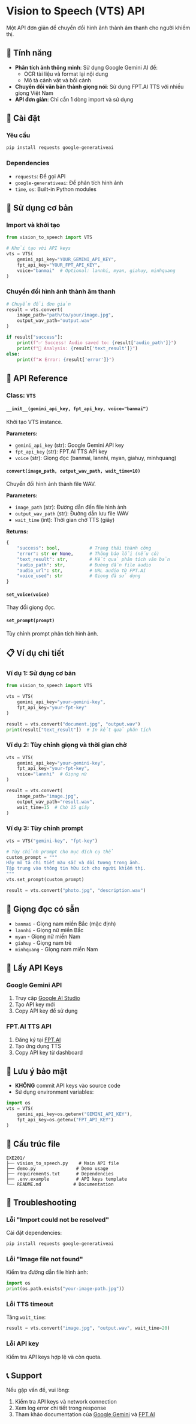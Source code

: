 # Vision to Speech (VTS) API

Một API đơn giản để chuyển đổi hình ảnh thành âm thanh cho người khiếm thị.

## 🎯 Tính năng

- **Phân tích ảnh thông minh**: Sử dụng Google Gemini AI để:
  - OCR tài liệu và format lại nội dung
  - Mô tả cảnh vật và bối cảnh
- **Chuyển đổi văn bản thành giọng nói**: Sử dụng FPT.AI TTS với nhiều giọng Việt Nam
- **API đơn giản**: Chỉ cần 1 dòng import và sử dụng

## 🚀 Cài đặt

### Yêu cầu
```bash
pip install requests google-generativeai
```

### Dependencies
- `requests`: Để gọi API
- `google-generativeai`: Để phân tích hình ảnh
- `time`, `os`: Built-in Python modules

## 📖 Sử dụng cơ bản

### Import và khởi tạo
```python
from vision_to_speech import VTS

# Khởi tạo với API keys
vts = VTS(
    gemini_api_key="YOUR_GEMINI_API_KEY",
    fpt_api_key="YOUR_FPT_API_KEY", 
    voice="banmai"  # Optional: lannhi, myan, giahuy, minhquang
)
```

### Chuyển đổi hình ảnh thành âm thanh
```python
# Chuyển đổi đơn giản
result = vts.convert(
    image_path="path/to/your/image.jpg",
    output_wav_path="output.wav"
)

if result["success"]:
    print(f"✅ Success! Audio saved to: {result['audio_path']}")
    print(f"📄 Analysis: {result['text_result']}")
else:
    print(f"❌ Error: {result['error']}")
```

## 🔧 API Reference

### Class: `VTS`

#### `__init__(gemini_api_key, fpt_api_key, voice="banmai")`
Khởi tạo VTS instance.

**Parameters:**
- `gemini_api_key` (str): Google Gemini API key
- `fpt_api_key` (str): FPT.AI TTS API key  
- `voice` (str): Giọng đọc (banmai, lannhi, myan, giahuy, minhquang)

#### `convert(image_path, output_wav_path, wait_time=10)`
Chuyển đổi hình ảnh thành file WAV.

**Parameters:**
- `image_path` (str): Đường dẫn đến file hình ảnh
- `output_wav_path` (str): Đường dẫn lưu file WAV
- `wait_time` (int): Thời gian chờ TTS (giây)

**Returns:**
```python
{
    "success": bool,           # Trạng thái thành công
    "error": str or None,      # Thông báo lỗi (nếu có)
    "text_result": str,        # Kết quả phân tích văn bản
    "audio_path": str,         # Đường dẫn file audio
    "audio_url": str,          # URL audio từ FPT.AI
    "voice_used": str          # Giọng đã sử dụng
}
```

#### `set_voice(voice)`
Thay đổi giọng đọc.

#### `set_prompt(prompt)`
Tùy chỉnh prompt phân tích hình ảnh.

## 📋 Ví dụ chi tiết

### Ví dụ 1: Sử dụng cơ bản
```python
from vision_to_speech import VTS

vts = VTS(
    gemini_api_key="your-gemini-key",
    fpt_api_key="your-fpt-key"
)

result = vts.convert("document.jpg", "output.wav")
print(result["text_result"])  # In kết quả phân tích
```

### Ví dụ 2: Tùy chỉnh giọng và thời gian chờ
```python
vts = VTS(
    gemini_api_key="your-gemini-key", 
    fpt_api_key="your-fpt-key",
    voice="lannhi"  # Giọng nữ
)

result = vts.convert(
    image_path="image.jpg",
    output_wav_path="result.wav", 
    wait_time=15  # Chờ 15 giây
)
```

### Ví dụ 3: Tùy chỉnh prompt
```python
vts = VTS("gemini-key", "fpt-key")

# Tùy chỉnh prompt cho mục đích cụ thể
custom_prompt = """
Hãy mô tả chi tiết màu sắc và đối tượng trong ảnh.
Tập trung vào thông tin hữu ích cho người khiếm thị.
"""
vts.set_prompt(custom_prompt)

result = vts.convert("photo.jpg", "description.wav")
```

## 🎵 Giọng đọc có sẵn

- `banmai` - Giọng nam miền Bắc (mặc định)
- `lannhi` - Giọng nữ miền Bắc  
- `myan` - Giọng nữ miền Nam
- `giahuy` - Giọng nam trẻ
- `minhquang` - Giọng nam miền Nam

## 🔑 Lấy API Keys

### Google Gemini API
1. Truy cập [Google AI Studio](https://aistudio.google.com/)
2. Tạo API key mới
3. Copy API key để sử dụng

### FPT.AI TTS API  
1. Đăng ký tại [FPT.AI](https://fpt.ai/)
2. Tạo ứng dụng TTS
3. Copy API key từ dashboard

## 🚨 Lưu ý bảo mật

- **KHÔNG** commit API keys vào source code
- Sử dụng environment variables:
```python
import os
vts = VTS(
    gemini_api_key=os.getenv("GEMINI_API_KEY"),
    fpt_api_key=os.getenv("FPT_API_KEY")
)
```

## 📁 Cấu trúc file

```
EXE201/
├── vision_to_speech.py    # Main API file
├── demo.py               # Demo usage
├── requirements.txt      # Dependencies
├── .env.example          # API keys template
└── README.md            # Documentation
```

## 🔧 Troubleshooting

### Lỗi "Import could not be resolved"
Cài đặt dependencies:
```bash
pip install requests google-generativeai
```

### Lỗi "Image file not found"
Kiểm tra đường dẫn file hình ảnh:
```python
import os
print(os.path.exists("your-image-path.jpg"))
```

### Lỗi TTS timeout
Tăng `wait_time`:
```python
result = vts.convert("image.jpg", "output.wav", wait_time=20)
```

### Lỗi API key
Kiểm tra API keys hợp lệ và còn quota.

## 📞 Support

Nếu gặp vấn đề, vui lòng:
1. Kiểm tra API keys và network connection
2. Xem log error chi tiết trong response
3. Tham khảo documentation của [Google Gemini](https://ai.google.dev/) và [FPT.AI](https://fpt.ai/)